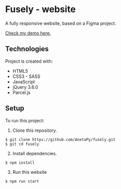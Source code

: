 # Fusely - website

A fully responsive website, based on a Figma project.

[Check my demo here.](https://anetapy.github.io/fusely/)

## Technologies

Project is created with:
* HTML5
* CSS3 - SASS
* JavaScript
* jQuery 3.6.0
* Parcel.js

## Setup

To run this project: 

1. Clone this repository.
```
$ git clone https://github.com/AnetaPy/fusely.git
$ git cd fusely
```

2. Install dependencies.
```
$ npm install
```

3. Run this website
```
$ npm run start
```
